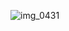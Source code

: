 
![img_0431](https://cloud.githubusercontent.com/assets/21225611/22633428/52a40df6-ebef-11e6-82db-fa7f43c73120.GIF)